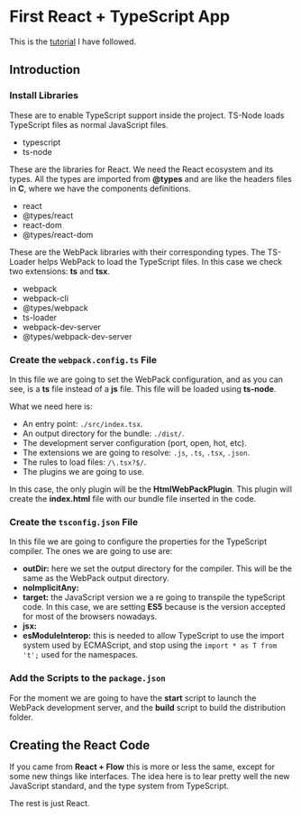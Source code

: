 # First React + TypeScript App

This is the [tutorial](https://medium.com/@kevinegstorf/react-with-typescript-from-scratch-3c6493900244) I have followed.

## Introduction

### Install Libraries

These are to enable TypeScript support inside the project. TS-Node loads TypeScript files as normal JavaScript files.

* typescript
* ts-node

These are the libraries for React. We need the React ecosystem and its types. All the types are imported from __@types__ and are like the headers files in __C__, where we have the components definitions.

* react
* @types/react
* react-dom
* @types/react-dom

These are the WebPack libraries with their corresponding types. The TS-Loader helps WebPack to load the TypeScript files. In this case we check two extensions: __ts__ and __tsx__.

* webpack
* webpack-cli
* @types/webpack
* ts-loader
* webpack-dev-server
* @types/webpack-dev-server

### Create the `webpack.config.ts` File

In this file we are going to set the WebPack configuration, and as you can see, is a __ts__ file instead of a __js__ file. This file will be loaded using __ts-node__.

What we need here is:

* An entry point: `./src/index.tsx`.
* An output directory for the bundle: `./dist/`.
* The development server configuration (port, open, hot, etc).
* The extensions we are going to resolve: `.js`, `.ts`, `.tsx`, `.json`.
* The rules to load files: `/\.tsx?$/`.
* The plugins we are going to use.

In this case, the only plugin will be the __HtmlWebPackPlugin__. This plugin will create the __index.html__ file with our bundle file inserted in the code.

### Create the `tsconfig.json` File

In this file we are going to configure the properties for the TypeScript compiler. The ones we are going to use are:

* __outDir:__ here we set the output directory for the compiler. This will be the same as the WebPack output directory.
* __noImplicitAny:__
* __target:__ the JavaScript version we a re going to transpile the typeScript code. In this case, we are setting __ES5__ because is the version accepted for most of the browsers nowadays.
* __jsx:__
* __esModuleInterop:__ this is needed to allow TypeScript to use the import system used by ECMAScript, and stop using the `import * as T from 't';` used for the namespaces.

### Add the Scripts to the `package.json`

For the moment we are going to have the __start__ script to launch the WebPack development server, and the __build__ script to build the distribution folder.

## Creating the React Code

If you came from __React + Flow__ this is more or less the same, except for some new things like interfaces. The idea here is to lear pretty well the new JavaScript standard, and the type system from TypeScript.

The rest is just React.
